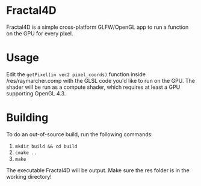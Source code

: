# Fractal4D
Fractal4D is a simple cross-platform GLFW/OpenGL app to run a function on the GPU for every pixel.

# Usage
Edit the `getPixel(in vec2 pixel_coords)` function inside /res/raymarcher.comp with the GLSL code you'd like to run on the GPU.
The shader will be run as a compute shader, which requires at least a GPU supporting OpenGL 4.3.

# Building
To do an out-of-source build, run the following commands:
1. `mkdir build && cd build`
2. `cmake ..`
3. `make`

The executable Fractal4D will be output. Make sure the res folder is in the working directory!
